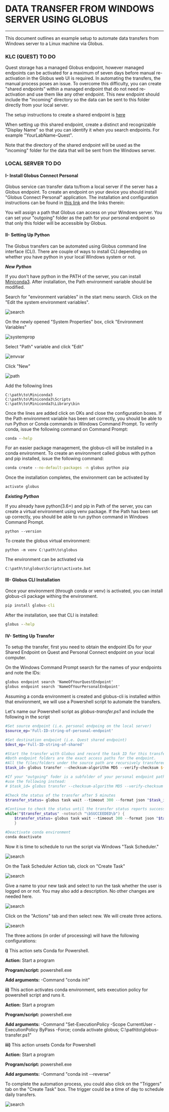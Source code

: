 # DATA TRANSFER FROM WINDOWS SERVER USING GLOBUS
<hr>

This document outlines an example setup to automate data transfers from
Windows server to a Linux machine via Globus. 

### KLC (QUEST) TO DO
Quest storage has a managed Globus endpoint, however managed endpoints
can be activated for a maximum of seven days before manual re-activation
in the Globus web UI is required. In automating the transfers, the manual
process poses an issue. To overcome this difficulty, you can create
"shared endpoints" within a managed endpoint that do not need re-activation
and use them like any other endpoint. This new endpoint should include the
"incoming" directory so the data can be sent to this folder directly from
your local server.

The setup instructions to create a shared endpoint is [here](https://kb.northwestern.edu/page.php?id=71271)

When setting up this shared endpoint, create a distinct and recognizable
"Display Name" so that you can identify it when you search endpoints. For
example "YourLabName-Quest".

Note that the directory of the shared endpoint will be used as the "incoming"
folder for the data that will be sent from the Windows server.

### LOCAL SERVER TO DO

#### I- Install Globus Connect Personal
Globus service can transfer data to/from a local server if the server has a Globus
endpoint. To create an endpoint on your device you should install "Globus
Connect Personal" application. The installation and configuration instructions
can be found in [this link](https://kb.northwestern.edu/page.php?id=71271)
and the links therein:

You will assign a path that Globus can access on your Windows server. You can
set your "outgoing" folder as the path for your personal endpoint so that only
this folder will be accessible by Globus.

#### II- Setting Up Python
The Globus transfers can be automated using Globus command line interface (CLI).
There are couple of ways to install CLI depending on whether you have python
in your local Windows system or not.

***New Python***

If you don't have python in the PATH of the server, you can
install [Miniconda3](https://docs.conda.io/en/latest/miniconda.html). After
installation, the Path environment variable should be modified.

Search for "environment variables" in the start menu search. Click on
the "Edit the system environment variables".

![search](/imagese/nv-var1.png)

On the newly opened "System Properties" box, click "Environment Variables"

![systemprop](/images/env-var2a.png)

Select "Path" variable and click "Edit"

![envvar](/images/env-var3a.png)

Click "New"

![path](/images/env-var4a.png)

Add the following lines

```code
C:\path\to\Miniconda3
C:\path\to\Miniconda3\Scripts
C:\path\to\Miniconda3\Library\bin
```

Once the lines are added click on OKs and close the configuration boxes.
If the Path environment variable has been set correctly, you should be able
to run Python or Conda commands in Windows Command Prompt. To verify conda,
issue the following command on Command Prompt:

```cmd
conda --help
```

For an easier package management, the globus-cli will be installed in a
conda environment. To create an environment called globus with python and
pip installed, issue the following command:

```cmd
conda create --no-default-packages -n globus python pip
```

Once the installation completes, the environment can be activated by

```cmd
activate globus
```

***Existing Python***

If you already have python(3.6+) and pip in Path of the server,
you can create a virtual environment using venv package. If the Path has
been set up correctly, you should be able to run python command in Windows
Command Prompt.

```conda
python --version
```

To create the globus virtual environment:

```code
python -m venv C:\path\to\globus
```

The environment can be activated via

```code
C:\path\to\globus\Scripts\activate.bat
```

#### III- Globus CLI Installation

Once your environment (through conda or venv) is activated, you can install globus-cli
package withing the environment.

```cmd
pip install globus-cli
```

After the installation, see that CLI is installed:
```cmd
globus --help
```

#### IV- Setting Up Transfer

To setup the transfer, first you need to obtain the endpoint IDs for your
Shared Endpoint on Quest and Personal Connect endpoint on your local computer.

On the Windows Command Prompt search for the names of your endpoints and
note the IDs:

```cmd
globus endpoint search 'NameOfYourQuestEndpoint'
globus endpoint search 'NameOfYourPersonalEndpoint'
```

Assuming a conda environment is created and globus-cli is installed within
that environment, we will use a Powershell script to automate the transfers.

Let's name our Powershell script as *globus-transfer.ps1* and include the
following in the script

```powershell
#Set source endpoint (i.e. personal endpoing on the local server)
$source_ep='Full-ID-string-of-personal-endpoint'

#Set destination endpoint (i.e. Quest shared endpoint)
$dest_ep='Full-ID-string-of-shared'

#Start the transfer with Globus and record the task ID for this transfer.
#Both endpoint folders are the exact access paths for the endpoint.
#All the files/folders under the source path are recursively transfered to destination.
$task_id= globus transfer --checksum-algorithm MD5 --verify-checksum ${source_ep}:\ ${dest_ep}:/ --jmespath 'task_id' --format=UNIX --recursive

#If your "outgoing" foder is a subfolder of your personal endpoint path then
#use the following instead:
# $task_id= globus transfer --checksum-algorithm MD5 --verify-checksum ${source_ep}:\outgoing ${dest_ep}:/ --jmespath 'task_id' --format=UNIX --recursive

#Check the status of the transfer after 5 minutes
$transfer_status= globus task wait --timeout 300 --format json "$task_id"

#Continue to check the status until the transfer status reports success
while("$transfer_status" -notmatch "\bSUCCEEDED\b") {
    $transfer_status= globus task wait --timeout 300 --format json "$task_id";
    }

#Deactivate conda environment
conda deactivate
```

Now it is time to schedule to run the script via Windows "Task Scheduler."

![search](/images/task-sched1.png)

On the Task Scheduler Action tab, clock on "Create Task"

![search](/images/task-sched2.png)

Give a name to your new task and select to run the task whether the user is
logged on or not. You may also add a description. No other changes are
needed here.

![search](/images/task-sched3.png)

Click on the "Actions" tab and then select new. We will create three
actions.

![search](/images/task-sched4.png)

The three actions (in order of processing) will have the following configurations:

**i)** This action sets Conda for Powershell.

**Action:** Start a program

**Program/script:** powershell.exe

**Add arguments:** -Command "conda init"

**ii)** This action activates conda environment, sets execution policy for
powershell script and runs it.

**Action:** Start a program

**Program/script:** powershell.exe

**Add arguments:** -Command "Set-ExecutionPolicy -Scope CurrentUser -ExecutionPolicy ByPass -Force; conda activate globus; C:\path\to\globus-transfer.ps1"

**iii)** This action unsets Conda for Powershell

**Action:** Start a program

**Program/script:** powershell.exe

**Add arguments:** -Command "conda init --reverse"

To complete the automation process, you could also click on the "Triggers" tab
on the "Create Task" box. The trigger could be a time of day to schedule daily
transfers.

![search](/images/task-sched5.png)
